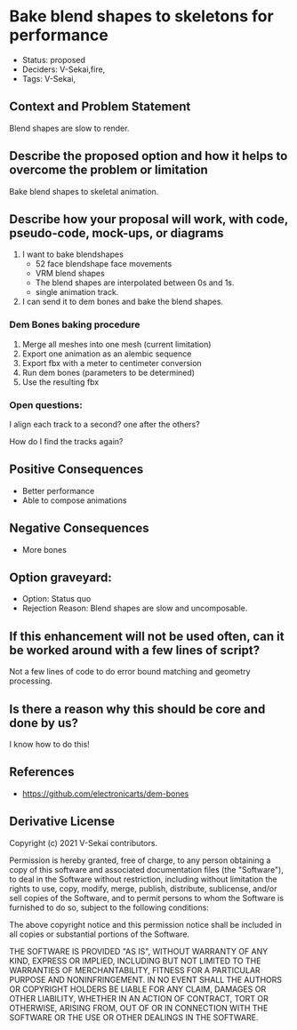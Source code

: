 # Bake blend shapes to skeletons for performance

- Status: proposed <!-- draft | rejected | accepted | deprecated | superseded by -->
- Deciders: V-Sekai,fire,
- Tags: V-Sekai,

## Context and Problem Statement

Blend shapes are slow to render.

## Describe the proposed option and how it helps to overcome the problem or limitation

Bake blend shapes to skeletal animation.

## Describe how your proposal will work, with code, pseudo-code, mock-ups, or diagrams

1. I want to bake blendshapes
   * 52 face blendshape face movements
   * VRM blend shapes
   * The blend shapes are interpolated between 0s and 1s.
   * single animation track.
3. I can send it to dem bones and bake the blend shapes.

### Dem Bones baking procedure

1. Merge all meshes into one mesh (current limitation)
2. Export one animation as an alembic sequence
3. Export fbx with a meter to centimeter conversion
4. Run dem bones (parameters to be determined)
5. Use the resulting fbx

### Open questions:

I align each track to a second? one after the others? 

How do I find the tracks again?

## Positive Consequences <!-- optional -->

- Better performance
- Able to compose animations

## Negative Consequences <!-- optional -->

- More bones

## Option graveyard: <!-- same as above -->

- Option: Status quo
- Rejection Reason: Blend shapes are slow and uncomposable.

## If this enhancement will not be used often, can it be worked around with a few lines of script?

Not a few lines of code to do error bound matching and geometry processing.

## Is there a reason why this should be core and done by us?

I know how to do this! 

## References <!-- optional and numbers of links can vary -->

- https://github.com/electronicarts/dem-bones

## Derivative License

Copyright (c) 2021 V-Sekai contributors.

Permission is hereby granted, free of charge, to any person obtaining a copy
of this software and associated documentation files (the "Software"), to deal
in the Software without restriction, including without limitation the rights
to use, copy, modify, merge, publish, distribute, sublicense, and/or sell
copies of the Software, and to permit persons to whom the Software is
furnished to do so, subject to the following conditions:

The above copyright notice and this permission notice shall be included in all
copies or substantial portions of the Software.

THE SOFTWARE IS PROVIDED "AS IS", WITHOUT WARRANTY OF ANY KIND, EXPRESS OR
IMPLIED, INCLUDING BUT NOT LIMITED TO THE WARRANTIES OF MERCHANTABILITY,
FITNESS FOR A PARTICULAR PURPOSE AND NONINFRINGEMENT. IN NO EVENT SHALL THE
AUTHORS OR COPYRIGHT HOLDERS BE LIABLE FOR ANY CLAIM, DAMAGES OR OTHER
LIABILITY, WHETHER IN AN ACTION OF CONTRACT, TORT OR OTHERWISE, ARISING FROM,
OUT OF OR IN CONNECTION WITH THE SOFTWARE OR THE USE OR OTHER DEALINGS IN THE
SOFTWARE.
